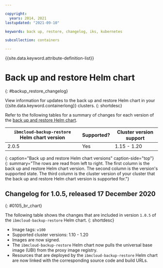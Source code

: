 ```yaml
---

copyright:
  years: 2014, 2021
lastupdated: "2021-09-10"

keywords: back up, restore, changelog, iks, kubernetes

subcollection: containers

---
```


{{site.data.keyword.attribute-definition-list}}  

# Back up and restore Helm chart 
{: #backup_restore_changelog}

View information for updates to the back up and restore Helm chart in your {{site.data.keyword.containerlong}} clusters.
{: shortdesc}

Refer to the following tables for a summary of changes for each version of the [back up and restore Helm chart](/docs/containers?topic=containers-utilities#ibmcloud-backup-restore).

| `ibmcloud-backup-restore` Helm chart version | Supported? | Cluster version support |
| -------------------- | -----------|--------------------------- |
| 2.0.5 | Yes | 1.15 - 1.20 |
{: caption="Back up and restore Helm chart versions" caption-side="top"}
{: summary="The rows are read from left to right. The first column is the back up and restore Helm chart version. The second column is the version's supported state. The third column is the cluster version of your cluster that the back up and restore Helm chart version is supported for."}


## Changelog for 1.0.5, released 17 December 2020
{: #0105_br_chart}

The following table shows the changes that are included in version `1.0.5` of the `ibmcloud-backup-restore` Helm chart.
{: shortdesc}


- Image tags: `v100`  
- Supported cluster versions: 1.10 - 1.20  
- Images are now signed.  
- The `ibmcloud-backup-restore` Helm chart now pulls the universal base image (UBI) from the proxy image registry.  
- Resources that are deployed by the `ibmcloud-backup-restore` Helm chart are now linked with the corresponding source code and build URLs.  




